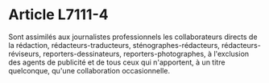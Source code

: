 # Article L7111-4

Sont assimilés aux journalistes professionnels les collaborateurs directs de la rédaction, rédacteurs-traducteurs, sténographes-rédacteurs, rédacteurs-réviseurs, reporters-dessinateurs, reporters-photographes, à l'exclusion des agents de publicité et de tous ceux qui n'apportent, à un titre quelconque, qu'une collaboration occasionnelle.